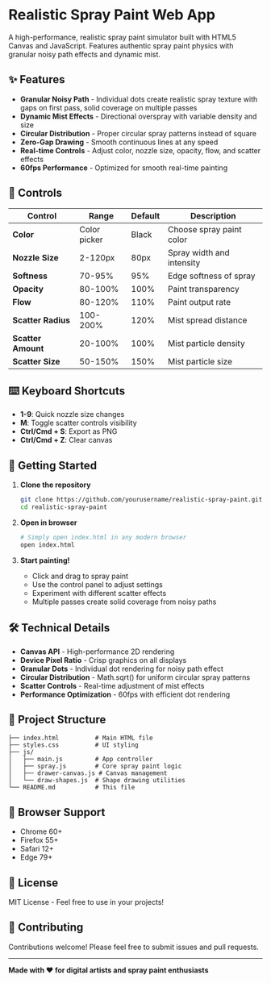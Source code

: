# Realistic Spray Paint Web App

A high-performance, realistic spray paint simulator built with HTML5 Canvas and JavaScript. Features authentic spray paint physics with granular noisy path effects and dynamic mist.

## ✨ Features

- **Granular Noisy Path** - Individual dots create realistic spray texture with gaps on first pass, solid coverage on multiple passes
- **Dynamic Mist Effects** - Directional overspray with variable density and size
- **Circular Distribution** - Proper circular spray patterns instead of square
- **Zero-Gap Drawing** - Smooth continuous lines at any speed
- **Real-time Controls** - Adjust color, nozzle size, opacity, flow, and scatter effects
- **60fps Performance** - Optimized for smooth real-time painting

## 🎨 Controls

| Control            | Range        | Default | Description               |
| ------------------ | ------------ | ------- | ------------------------- |
| **Color**          | Color picker | Black   | Choose spray paint color  |
| **Nozzle Size**    | 2-120px      | 80px    | Spray width and intensity |
| **Softness**       | 70-95%       | 95%     | Edge softness of spray    |
| **Opacity**        | 80-100%      | 100%    | Paint transparency        |
| **Flow**           | 80-120%      | 110%    | Paint output rate         |
| **Scatter Radius** | 100-200%     | 120%    | Mist spread distance      |
| **Scatter Amount** | 20-100%      | 100%    | Mist particle density     |
| **Scatter Size**   | 50-150%      | 150%    | Mist particle size        |

## ⌨️ Keyboard Shortcuts

- **1-9**: Quick nozzle size changes
- **M**: Toggle scatter controls visibility
- **Ctrl/Cmd + S**: Export as PNG
- **Ctrl/Cmd + Z**: Clear canvas

## 🚀 Getting Started

1. **Clone the repository**

   ```bash
   git clone https://github.com/yourusername/realistic-spray-paint.git
   cd realistic-spray-paint
   ```

2. **Open in browser**

   ```bash
   # Simply open index.html in any modern browser
   open index.html
   ```

3. **Start painting!**
   - Click and drag to spray paint
   - Use the control panel to adjust settings
   - Experiment with different scatter effects
   - Multiple passes create solid coverage from noisy paths

## 🛠️ Technical Details

- **Canvas API** - High-performance 2D rendering
- **Device Pixel Ratio** - Crisp graphics on all displays
- **Granular Dots** - Individual dot rendering for noisy path effect
- **Circular Distribution** - Math.sqrt() for uniform circular spray patterns
- **Scatter Controls** - Real-time adjustment of mist effects
- **Performance Optimization** - 60fps with efficient dot rendering

## 📁 Project Structure

```
├── index.html          # Main HTML file
├── styles.css          # UI styling
├── js/
│   ├── main.js         # App controller
│   ├── spray.js        # Core spray paint logic
│   ├── drawer-canvas.js # Canvas management
│   └── draw-shapes.js  # Shape drawing utilities
└── README.md           # This file
```

## 🎯 Browser Support

- Chrome 60+
- Firefox 55+
- Safari 12+
- Edge 79+

## 📄 License

MIT License - Feel free to use in your projects!

## 🤝 Contributing

Contributions welcome! Please feel free to submit issues and pull requests.

---

**Made with ❤️ for digital artists and spray paint enthusiasts**
